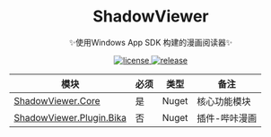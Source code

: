 <div align="center">

# ShadowViewer

✨使用Windows App SDK 构建的漫画阅读器✨

</div>

<p align="center">
  <a href="https://github.com/kitUIN/ShadowViewer/blob/master/LICENSE">
    <img src="https://img.shields.io/badge/license-MIT-green" alt="license">
  </a>
  <a href="https://github.com/kitUIN/ShadowViewer/releases">
    <img src="https://img.shields.io/github/v/release/kitUIN/ShadowViewer" alt="release">
  </a>
</p> 
<div align="center">
  
| 模块                                                             | 必须  | 类型      | 备注                    |
|----------------------------------------------------------------|-----|---------|-----------------------|
| [ShadowViewer.Core](https://github.com/kitUIN/ShadowViewer.Core)   | 是   | Nuget  | 核心功能模块 |
| [ShadowViewer.Plugin.Bika](https://github.com/kitUIN/ShadowViewer.Plugin.Bika) | 否   | Nuget | 插件-哔咔漫画             |

 </div>
